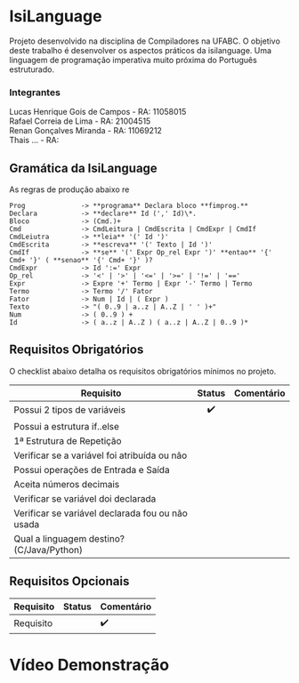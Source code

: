 # IsiLanguage

Projeto desenvolvido na disciplina de Compiladores na UFABC.
O objetivo deste trabalho é desenvolver os aspectos práticos da isilanguage. Uma linguagem de programação imperativa muito próxima do Português estruturado. 

### Integrantes

Lucas Henrique Gois de Campos - RA: 11058015  
Rafael Correia de Lima        - RA: 21004515  
Renan Gonçalves Miranda       - RA: 11069212  
Thais ...                     - RA: 

## Gramática da IsiLanguage

As regras de produção abaixo re
```
Prog              -> **programa** Declara bloco **fimprog.**  
Declara           -> **declare** Id (',' Id)\*.  
Bloco             -> (Cmd.)+  
Cmd               -> CmdLeitura | CmdEscrita | CmdExpr | CmdIf  
CmdLeiutra        -> **leia** '(' Id ')'  
CmdEscrita        -> **escreva** '(' Texto | Id ')'  
CmdIf             -> **se** '(' Expr Op_rel Expr ')' **entao** '{' Cmd+ '}' ( **senao** '{' Cmd+ '}' )?  
CmdExpr           -> Id ':=' Expr  
Op_rel            -> '<' | '>' | '<=' | '>=' | '!=' | '=='  
Expr              -> Expre '+' Termo | Expr '-' Termo | Termo  
Termo             -> Termo '/' Fator  
Fator             -> Num | Id | ( Expr )  
Texto             -> "( 0..9 | a..z | A..Z | ' ' )+"  
Num               -> ( 0..9 ) +  
Id                -> ( a..z | A..Z ) ( a..z | A..Z | 0..9 )*  
```
## Requisitos Obrigatórios
O checklist abaixo detalha os requisitos obrigatórios mínimos no projeto.

| Requisito                                             | Status                    | Comentário |
| -------------                                         |:--------------:           |  ---  |
| Possui 2 tipos de variáveis                           | :heavy_check_mark: |                        |
| Possui a estrutura if..else                           |  |                         |
| 1ª Estrutura de Repetição                             |  |                         |
| Verificar se a variável foi atribuída ou não          |  |                       |
| Possui operações de Entrada e Saída                   |  |                        |      
| Aceita números decimais                               |  |                       |
| Verificar se variável doi declarada                   |  |                       |
| Verificar se variável declarada fou ou não usada      |  |                       |     
| Qual a linguagem destino? (C/Java/Python)             |  |                        |

## Requisitos Opcionais

| Requisito                                             | Status                    | Comentário |
| -------------                                         |:--------------:           |  ---  |
| Requisito                           |              | :heavy_check_mark:  |

# Vídeo Demonstração

